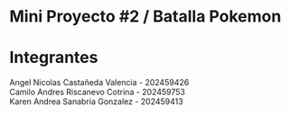 # Mini Proyecto #2 / Batalla Pokemon
# Integrantes
Angel Nicolas Castañeda Valencia - 202459426
<br>
Camilo Andres Riscanevo Cotrina - 202459753
<br>
Karen Andrea Sanabria Gonzalez - 202459413
